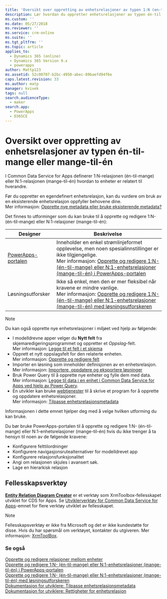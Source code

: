 ```yaml
---
title: 'Oversikt over oppretting av enhetsrelasjoner av typen 1:N (en-til-mange) eller N:1 (mange-til-en) i PowerApps | MicrosoftDocs'
description: Lær hvordan du oppretter enhetsrelasjoner av typen én-til-mange eller mange-til-én
ms.custom: ''
ms.date: 05/27/2018
ms.reviewer: ''
ms.service: crm-online
ms.suite: ''
ms.tgt_pltfrm: ''
ms.topic: article
applies_to:
  - Dynamics 365 (online)
  - Dynamics 365 Version 9.x
  - powerapps
author: Mattp123
ms.assetid: 52c00707-b2bc-4950-abec-89baefd94f6e
caps.latest.revision: 33
ms.author: matp
manager: kvivek
tags: null
search.audienceType:
  - maker
search.app:
  - PowerApps
  - D365CE
---
```

# <a name="create-one-to-many-or-many-to-one-entity-relationships-overview"></a>Oversikt over oppretting av enhetsrelasjoner av typen én-til-mange eller mange-til-én

I Common Data Service for Apps definerer 1:N-relasjonen (én-til-mange) eller N:1-relasjonen (mange-til-én) hvordan to enheter er relatert til hverandre. 
  
Før du oppretter en egendefinert enhetsrelasjon, kan du vurdere om bruk av en eksisterende enhetsrelasjon oppfyller behovene dine. <br />Mer informasjon: [Opprette nye metadata eller bruke eksisterende metadata?](create-edit-metadata.md#create-new-metadata-or-use-existing-metadata)

Det finnes to utforminger som du kan bruke til å opprette og redigere 1:N- (én-til-mange) eller N:1-relasjoner (mange-til-én):

|Designer| Beskrivelse|
|--|--|
|[PowerApps-portalen](https://web.powerapps.com/?utm_source=padocs&utm_medium=linkinadoc&utm_campaign=referralsfromdoc)|Inneholder en enkel strømlinjeformet opplevelse, men noen spesialinnstillinger er ikke tilgjengelige.<br />Mer informasjon: [Opprette og redigere 1:N- (én-til-mange) eller N:1-enhetsrelasjoner (mange-til-én) i PowerApps-portalen](create-edit-1n-relationships-portal.md)|
|Løsningsutforsker|Ikke så enkel, men den er mer fleksibel når kravene er mindre vanlige. <br />Mer informasjon: [Opprette og redigere 1:N- (én-til-mange) eller N:1-enhetsrelasjoner (mange-til-én) med løsningsutforskeren](create-edit-1n-relationships-solution-explorer.md) |

> [!NOTE]
> Du kan også opprette nye enhetsrelasjoner i miljøet ved hjelp av følgende:
> - I modelldrevne apper velger du **Nytt felt** fra skjemaredigeringsprogrammet og oppretter et *Oppslag*-felt. <br />Mer informasjon: [Legge til et felt i et skjema](../model-driven-apps/add-field-form.md)
> - Opprett et nytt oppslagsfelt for den relaterte enheten. <br />Mer informasjon: [Opprette og redigere felt](create-edit-fields.md)
> - Importer en løsning som inneholder definisjonen av en enhetsrelasjon. <br />Mer informasjon: [Importere, oppdatere og eksportere løsninger](import-update-export-solutions.md)
> - Bruk Power Query til å opprette nye enheter og fylle dem med data. <br />Mer informasjon: [Legge til data i en enhet i Common Data Service for Apps ved hjelp av Power Query](data-platform-cds-newentity-pq.md).
> - En utvikler kan bruke [webtjenester](../../developer/common-data-service/use-web-services.md#metadata-services) til å skrive et program for å opprette og oppdatere enhetsrelasjoner. <br />Mer informasjon: [Tilpasse enhetsrelasjonsmetadata](https://docs.microsoft.com/dynamics365/customer-engagement/developer/customize-entity-relationship-metadata)

Informasjonen i dette emnet hjelper deg med å velge hvilken utforming du kan bruke. 

Du bør bruke PowerApps-portalen til å opprette og redigere 1:N- (én-til-mange) eller N:1-enhetsrelasjoner (mange-til-én) hvis du ikke trenger å ta hensyn til noen av de følgende kravene:

- Konfigurere felttilordninger
- Konfigurere navigasjonsrutealternativer for modelldrevet app
- Konfigurere relasjonsfunksjonalitet
- Angi om relasjonen skjules i avansert søk.
- Lage en hierarkisk relasjon


## <a name="community-tools"></a>Fellesskapsverktøy

**[Entity Relation Diagram Creator](https://www.xrmtoolbox.com/plugins/JourneyIntoCRM.XrmToolbox.ERDPlugin/)** er et verktøy som XrmToolbox-fellesskapet utviklet for CDS for Apps. Se [Utviklerverktøy for Common Data Service for Apps](https://docs.microsoft.com/dynamics365/customer-engagement/developer/developer-tools)-emnet for flere verktøy utviklet av fellesskapet.

> [!NOTE]
> Fellesskapsverktøy er ikke fra Microsoft og det er ikke kundestøtte for disse. Hvis du har spørsmål om verktøyet, kontakter du utgiveren. Mer informasjon: [XrmToolBox](https://www.xrmtoolbox.com).

### <a name="see-also"></a>Se også

[Opprette og redigere relasjoner mellom enheter](create-edit-entity-relationships.md)<br />
[Opprette og redigere 1:N- (én-til-mange) eller N:1-enhetsrelasjoner (mange-til-én) i PowerApps-portalen](create-edit-1n-relationships-portal.md)<br />
[Opprette og redigere 1:N- (én-til-mange) eller N:1-enhetsrelasjoner (mange-til-én) med løsningsutforskeren](create-edit-1n-relationships-solution-explorer.md)<br />
[Dokumentasjon for utviklere: Tilpasse enhetsrelasjonsmetadata](/dynamics365/customer-engagement/developer/customize-entity-relationship-metadata)<br />
[Dokumentasjon for utviklere: Rettigheter for enhetsrelasjon](/dynamics365/customer-engagement/developer/entity-relationship-eligibility)


